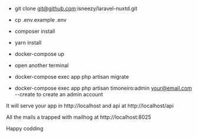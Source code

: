 - git clone git@github.com:isneezy/laravel-nuxtd.git
- cp .env.example .env
- composer install
- yarn install
- docker-compose up

- open another terminal
- docker-compose exec app php artisan migrate
- docker-compose exec app php artisan timoneiro:admin your@email.com --create to create an admin account

It will serve your app in http://localhost and api at http://localhost/api

All the mails a trapped with mailhog at http://localhost:8025

Happy codding
